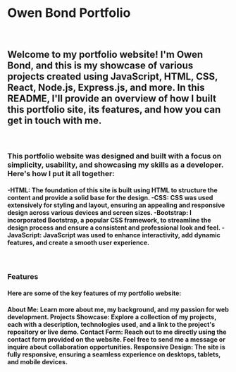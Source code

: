 <h1>Owen Bond Portfolio</h1>

<br/>

<h2>Welcome to my portfolio website! I'm Owen Bond, and this is my showcase of various projects created using JavaScript, HTML, CSS, React, Node.js, Express.js, and more. In this README, I'll provide an overview of how I built this portfolio site, its features, and how you can get in touch with me.</h2>

<br/>
<h3>This portfolio website was designed and built with a focus on simplicity, usability, and showcasing my skills as a developer. Here's how I put it all together:</h3>

<h4>
-HTML: The foundation of this site is built using HTML to structure the content and provide a solid base for the design.
-CSS: CSS was used extensively for styling and layout, ensuring an appealing and responsive design across various devices and screen sizes.
-Bootstrap: I incorporated Bootstrap, a popular CSS framework, to streamline the design process and ensure a consistent and professional look and feel.
-JavaScript: JavaScript was used to enhance interactivity, add dynamic features, and create a smooth user experience.</h4>

<br/>

<h3>Features</h3>
<h4>Here are some of the key features of my portfolio website:</h4>
<h4>About Me: Learn more about me, my background, and my passion for web development.
Projects Showcase: Explore a collection of my projects, each with a description, technologies used, and a link to the project's repository or live demo.
Contact Form: Reach out to me directly using the contact form provided on the website. Feel free to send me a message or inquire about collaboration opportunities.
Responsive Design: The site is fully responsive, ensuring a seamless experience on desktops, tablets, and mobile devices.</h4>
